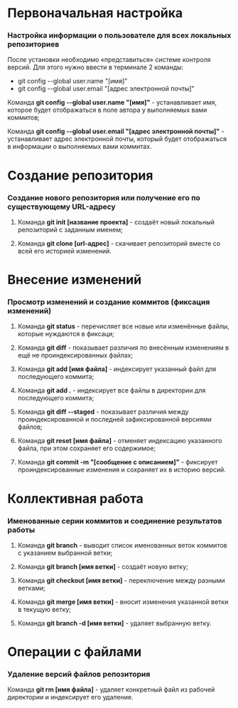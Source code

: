 # Первоначальная настройка
### Настройка информации о пользователе для всех локальных репозиториев

После установки необходимо «представиться» системе контроля версий. Для этого нужно ввести в терминале 2 команды:

* git config --global user.name "[имя]"
* git config --global user.email "[адрес электронной почты]"

Команда **git config --global user.name "[имя]"**    - устанавливает имя, которое будет отображаться в поле автора у выполняемых вами коммитов;

Команда **git config --global user.email "[адрес электронной почты]"** - устанавливает адрес электронной почты, который будет отображаться в 
информации о выполняемых вами коммитах.


# Создание репозитория
### Создание нового репозитория или получение его по существующему URL-адресу

1. Команда **git init [название проекта]**    - cоздаёт новый локальный репозиторий с заданным именем;

2. Команда **git clone [url-адрес]**    - cкачивает репозиторий вместе со всей его историей изменений.

# Внесение изменений
### Просмотр изменений и создание коммитов (фиксация изменений)

1. Команда **git status**    - перечисляет все новые или изменённые файлы, которые нуждаются в фиксаци;

2. Команда **git diff** - показывает различия по внесённым изменениям в ещё не проиндексированных файлах;

3. Команда **git add [имя файла]**    - индексирует указанный файл для последующего коммита;

4. Команда **git add .** - индексирует все файлы в директории для последующего коммита;

5. Команда **git diff --staged**    - показывает различия между проиндексированной и последней зафиксированной версиями файлов;

6. Команда **git reset [имя файла]** - отменяет индексацию указанного файла, при этом сохраняет его содержимое;

7. Команда **git commit -m "[сообщение с описанием]"** - фиксирует проиндексированные изменения и сохраняет их в историю версий.

# Коллективная работа
### Именованные серии коммитов и соединение результатов работы

1. Команда **git branch** - выводит список именованных веток коммитов с указанием выбранной ветки;

2. Команда **git branch [имя ветки]** - создаёт новую ветку;

3. Команда **git checkout [имя ветки]** - переключение между разными ветками;

4. Команда **git merge [имя ветки]** - вносит изменения указанной ветки в текущую ветку;

5. Команда **git branch -d [имя ветки]** - удаляет выбранную ветку.

# Операции с файлами
### Удаление версий файлов репозитория

Команда **git rm [имя файла]**    - удаляет конкретный файл из рабочей директории и индексирует его удаление.
